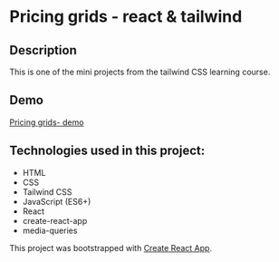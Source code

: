 # Pricing grids - react & tailwind

## Description

This is one of the mini projects from the tailwind CSS learning course.

## Demo
[Pricing grids- demo](https://saneckaa.github.io/pricing-grids-react-tailwind/)

## Technologies used in this project: 
- HTML
- CSS
- Tailwind CSS
- JavaScript (ES6+)
- React
- create-react-app
- media-queries

This project was bootstrapped with [Create React App](https://github.com/facebook/create-react-app).
